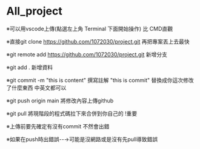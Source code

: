 # All_project
※可以用vscode上傳(點選左上角 Terminal 下面開始操作) 比 CMD直觀 

※直接git clone https://github.com/1072030/project.git 再把專案丟上去最快

※git remote add https://github.com/1072030/project.git 新增分支

※git add . 新增資料 

※git commit -m "this is content"  撰寫註解 "this is commit" 替換成你這次修改了什麼東西 中英文都可以

※git push origin main 將修改內容上傳github

※git pull 將現階段的程式碼拉下來合併到你自己的 !重要

※上傳前要先確定有沒有commit 不然會出錯

※如果在push時出錯誤--→可能是沒網路或是沒有先pull導致錯誤
